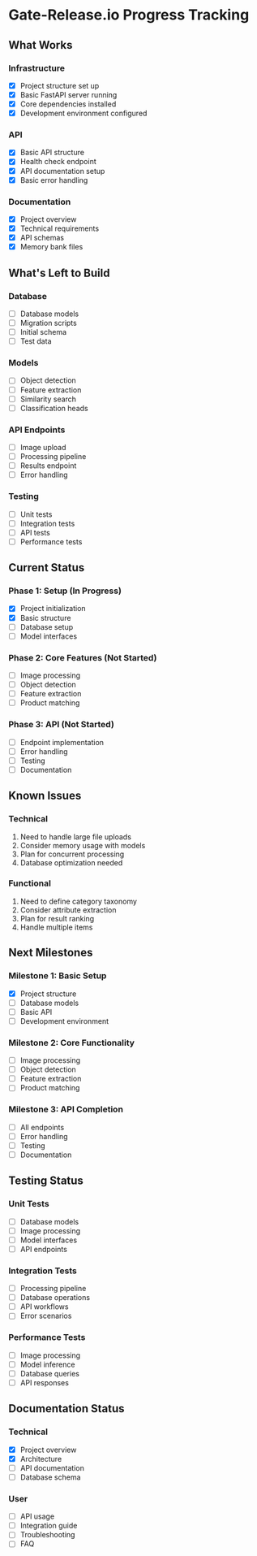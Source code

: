 # Gate-Release.io Progress Tracking

## What Works

### Infrastructure
- [x] Project structure set up
- [x] Basic FastAPI server running
- [x] Core dependencies installed
- [x] Development environment configured

### API
- [x] Basic API structure
- [x] Health check endpoint
- [x] API documentation setup
- [x] Basic error handling

### Documentation
- [x] Project overview
- [x] Technical requirements
- [x] API schemas
- [x] Memory bank files

## What's Left to Build

### Database
- [ ] Database models
- [ ] Migration scripts
- [ ] Initial schema
- [ ] Test data

### Models
- [ ] Object detection
- [ ] Feature extraction
- [ ] Similarity search
- [ ] Classification heads

### API Endpoints
- [ ] Image upload
- [ ] Processing pipeline
- [ ] Results endpoint
- [ ] Error handling

### Testing
- [ ] Unit tests
- [ ] Integration tests
- [ ] API tests
- [ ] Performance tests

## Current Status

### Phase 1: Setup (In Progress)
- [x] Project initialization
- [x] Basic structure
- [ ] Database setup
- [ ] Model interfaces

### Phase 2: Core Features (Not Started)
- [ ] Image processing
- [ ] Object detection
- [ ] Feature extraction
- [ ] Product matching

### Phase 3: API (Not Started)
- [ ] Endpoint implementation
- [ ] Error handling
- [ ] Testing
- [ ] Documentation

## Known Issues

### Technical
1. Need to handle large file uploads
2. Consider memory usage with models
3. Plan for concurrent processing
4. Database optimization needed

### Functional
1. Need to define category taxonomy
2. Consider attribute extraction
3. Plan for result ranking
4. Handle multiple items

## Next Milestones

### Milestone 1: Basic Setup
- [x] Project structure
- [ ] Database models
- [ ] Basic API
- [ ] Development environment

### Milestone 2: Core Functionality
- [ ] Image processing
- [ ] Object detection
- [ ] Feature extraction
- [ ] Product matching

### Milestone 3: API Completion
- [ ] All endpoints
- [ ] Error handling
- [ ] Testing
- [ ] Documentation

## Testing Status

### Unit Tests
- [ ] Database models
- [ ] Image processing
- [ ] Model interfaces
- [ ] API endpoints

### Integration Tests
- [ ] Processing pipeline
- [ ] Database operations
- [ ] API workflows
- [ ] Error scenarios

### Performance Tests
- [ ] Image processing
- [ ] Model inference
- [ ] Database queries
- [ ] API responses

## Documentation Status

### Technical
- [x] Project overview
- [x] Architecture
- [ ] API documentation
- [ ] Database schema

### User
- [ ] API usage
- [ ] Integration guide
- [ ] Troubleshooting
- [ ] FAQ 